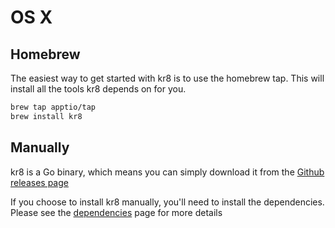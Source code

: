 # OS X

## Homebrew

The easiest way to get started with kr8 is to use the homebrew tap. This will install all the tools kr8 depends on for you.

```bash
brew tap apptio/tap
brew install kr8
```

## Manually

kr8 is a Go binary, which means you can simply download it from the [Github releases page](https://github.com/apptio/kr8/releases)

If you choose to install kr8 manually, you'll need to install the dependencies. Please see the [dependencies](dependencies.md) page for more details

